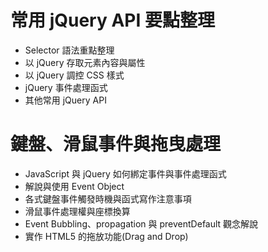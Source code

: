 # 常用 jQuery API 要點整理 
  - Selector 語法重點整理 
  - 以 jQuery 存取元素內容與屬性 
  - 以 jQuery 調控 CSS 樣式 
  - jQuery 事件處理函式 
  - 其他常用 jQuery API

# 鍵盤、滑鼠事件與拖曳處理 
  - JavaScript 與 jQuery 如何綁定事件與事件處理函式 
  - 解說與使用 Event Object 
  - 各式鍵盤事件觸發時機與函式寫作注意事項 
  - 滑鼠事件處理權與座標換算 
  - Event Bubbling、propagation 與 preventDefault 觀念解說 
  - 實作 HTML5 的拖放功能(Drag and Drop)